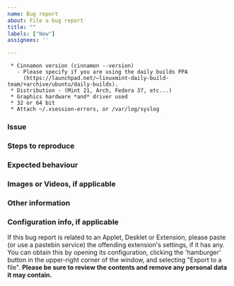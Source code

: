 ```yaml
---
name: Bug report
about: File a bug report
title: ""
labels: ["New"]
assignees: ''

---
```


```
 * Cinnamon version (cinnamon --version)
   - Please specify if you are using the daily builds PPA
     (https://launchpad.net/~linuxmint-daily-build-team/+archive/ubuntu/daily-builds).
 * Distribution - (Mint 21, Arch, Fedora 37, etc...)
 * Graphics hardware *and* driver used
 * 32 or 64 bit
 * Attach ~/.xsession-errors, or /var/log/syslog
 ```

### Issue



### Steps to reproduce



### Expected behaviour



### Images or Videos, if applicable



### Other information


### Configuration info, if applicable
If this bug report is related to an Applet, Desklet or Extension, please paste (or use a pastebin service) the offending extension's settings, if it has any.  You can obtain this by opening its configuration, clicking the 'hamburger' button in the upper-right corner of the window, and selecting "Export to a file". **Please be sure to review the contents and remove any personal data it may contain.**

